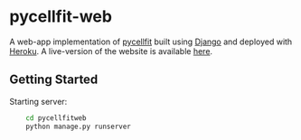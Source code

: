 # pycellfit-web
A web-app implementation of [pycellfit](https://github.com/NilaiVemula/pycellfit) built using [Django](https://www.djangoproject.com/) and deployed with [Heroku](heroku.com). A live-version of the website is available [here](https://pycellfit-web.herokuapp.com/).

## Getting Started

Starting server:
```bash
    cd pycellfitweb
    python manage.py runserver
```

